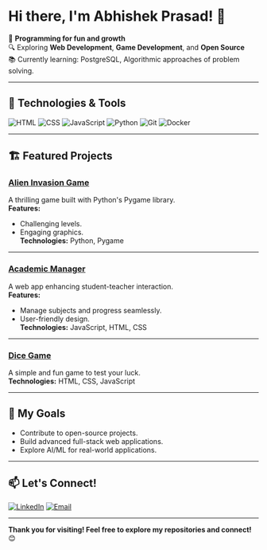 # Hi there, I'm Abhishek Prasad! 👋

🎯 **Programming for fun and growth**  
🔍 Exploring **Web Development**, **Game Development**, and **Open Source**  
📚 Currently learning: PostgreSQL, Algorithmic approaches of problem solving. 


---

## 🔧 Technologies & Tools
![HTML](https://img.shields.io/badge/-HTML5-E34F26?style=flat&logo=html5&logoColor=white)
![CSS](https://img.shields.io/badge/-CSS3-1572B6?style=flat&logo=css3&logoColor=white)
![JavaScript](https://img.shields.io/badge/-JavaScript-F7DF1E?style=flat&logo=javascript&logoColor=black)
![Python](https://img.shields.io/badge/-Python-3776AB?style=flat&logo=python&logoColor=white)
![Git](https://img.shields.io/badge/-Git-F05032?style=flat&logo=git&logoColor=white)
![Docker](https://img.shields.io/badge/-Docker-2496ED?style=flat&logo=docker&logoColor=white)

---

## 🏗️ Featured Projects

### [Alien Invasion Game](https://github.com/abhishekprasad22/alien-invasion-game)  
A thrilling game built with Python's Pygame library.  
**Features:**
- Challenging levels.
- Engaging graphics.  
**Technologies:** Python, Pygame  

---

### [Academic Manager](https://github.com/abhishekprasad22/academic-manager)  
A web app enhancing student-teacher interaction.  
**Features:**
- Manage subjects and progress seamlessly.
- User-friendly design.  
**Technologies:** JavaScript, HTML, CSS  

---

### [Dice Game](https://github.com/abhishekprasad22/dice-game)  
A simple and fun game to test your luck.  
**Technologies:** HTML, CSS, JavaScript  

---

## 🚀 My Goals
- Contribute to open-source projects.  
- Build advanced full-stack web applications.  
- Explore AI/ML for real-world applications.  

---

## 📫 Let's Connect!
[![LinkedIn](https://img.shields.io/badge/-LinkedIn-0A66C2?style=flat&logo=linkedin&logoColor=white)](https://www.linkedin.com/in/abhishek-prasad-5b11b81a0/)
[![Email](https://img.shields.io/badge/-Gmail-D14836?style=flat&logo=gmail&logoColor=white)](mailto:abhishekprasadofficial1@gmail.com)

---

**Thank you for visiting! Feel free to explore my repositories and connect!** 😊
